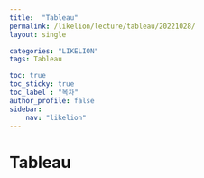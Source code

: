 ```yaml
---
title:  "Tableau"
permalink: /likelion/lecture/tableau/20221028/
layout: single

categories: "LIKELION"
tags: Tableau

toc: true
toc_sticky: true
toc_label : "목차"
author_profile: false
sidebar:
    nav: "likelion"
---
```


# Tableau
